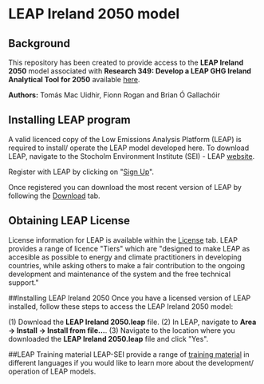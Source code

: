 # LEAP Ireland 2050 model

## Background
This repository has been created to provide access to the **LEAP Ireland 2050** model associated with **Research 349: Develop a LEAP GHG Ireland Analytical Tool for 2050** available [here](http://www.epa.ie/researchandeducation/research/researchpublications/researchreports/research349.html).

**Authors:** Tomás Mac Uidhir, Fionn Rogan and Brian Ó Gallachóir

## Installing LEAP program

A valid licenced copy of the Low Emissions Analysis Platform (LEAP) is required to install/ operate the LEAP model developed here. To download LEAP, navigate to the Stocholm Environment Institute (SEI) - LEAP [website](https://leap.sei.org/default.asp?action=home).

Register with LEAP by clicking on "[Sign Up](https://leap.sei.org/default.asp?action=signup)". 

Once registered you can download the most recent version of LEAP by following the [Download](https://leap.sei.org/default.asp?action=download) tab.

## Obtaining LEAP License
License information for LEAP is available within the [License](https://leap.sei.org/default.asp?action=license) tab. LEAP provides a range of licence "Tiers" which are "designed to make LEAP as accesible as possible to energy and climate practitioners in developing countries, while asking others to make a fair contribution to the ongoing development and maintenance of the system and the free technical support."

##Installing LEAP Ireland 2050
Once you have a licensed version of LEAP installed, follow these steps to access the LEAP Ireland 2050 model:

  (1) Download the **LEAP Ireland 2050.leap** file.
  (2) In LEAP, navigate to **Area -> Install -> Install from file...**.
  (3) Navigate to the location where you downloaded the **LEAP Ireland 2050.leap** file and click "Yes".
  
##LEAP Training material 
LEAP-SEI provide a range of [training material](https://leap.sei.org/default.asp?action=trainingmaterials) in different languages if you would like to learn more about the development/ operation of LEAP models.
